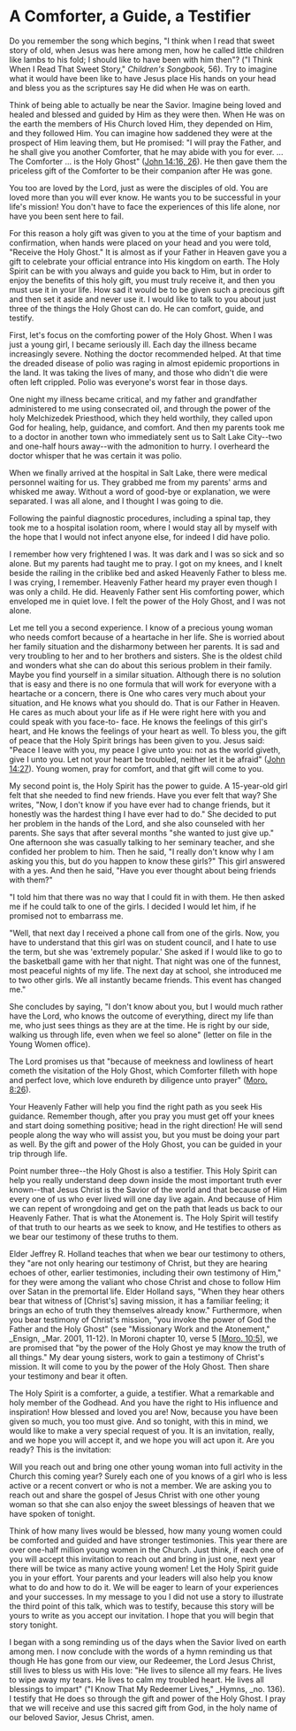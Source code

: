 # A Comforter, a Guide, a Testifier

Do you remember the song which begins, "I think when I read that sweet story
of old, when Jesus was here among men, how he called little children like
lambs to his fold; I should like to have been with him then"? ("I Think When I
Read That Sweet Story," _Children's Songbook,_ 56). Try to imagine what it
would have been like to have Jesus place His hands on your head and bless you
as the scriptures say He did when He was on earth.

Think of being able to actually be near the Savior. Imagine being loved and
healed and blessed and guided by Him as they were then. When He was on the
earth the members of His Church loved Him, they depended on Him, and they
followed Him. You can imagine how saddened they were at the prospect of Him
leaving them, but He promised: "I will pray the Father, and he shall give you
another Comforter, that he may abide with you for ever. ... The Comforter ... is
the Holy Ghost" ([John 14:16,
26](https://www.lds.org/scriptures/nt/john/14.16%2C26?lang=eng#15)). He then
gave them the priceless gift of the Comforter to be their companion after He
was gone.

You too are loved by the Lord, just as were the disciples of old. You are
loved more than you will ever know. He wants you to be successful in your
life's mission! You don't have to face the experiences of this life alone, nor
have you been sent here to fail.

For this reason a holy gift was given to you at the time of your baptism and
confirmation, when hands were placed on your head and you were told, "Receive
the Holy Ghost." It is almost as if your Father in Heaven gave you a gift to
celebrate your official entrance into His kingdom on earth. The Holy Spirit
can be with you always and guide you back to Him, but in order to enjoy the
benefits of this holy gift, you must truly receive it, and then you must use
it in your life. How sad it would be to be given such a precious gift and then
set it aside and never use it. I would like to talk to you about just three of
the things the Holy Ghost can do. He can comfort, guide, and testify.

First, let's focus on the comforting power of the Holy Ghost. When I was just
a young girl, I became seriously ill. Each day the illness became increasingly
severe. Nothing the doctor recommended helped. At that time the dreaded
disease of polio was raging in almost epidemic proportions in the land. It was
taking the lives of many, and those who didn't die were often left crippled.
Polio was everyone's worst fear in those days.

One night my illness became critical, and my father and grandfather
administered to me using consecrated oil, and through the power of the holy
Melchizedek Priesthood, which they held worthily, they called upon God for
healing, help, guidance, and comfort. And then my parents took me to a doctor
in another town who immediately sent us to Salt Lake City--two and one-half
hours away--with the admonition to hurry. I overheard the doctor whisper that
he was certain it was polio.

When we finally arrived at the hospital in Salt Lake, there were medical
personnel waiting for us. They grabbed me from my parents' arms and whisked me
away. Without a word of good-bye or explanation, we were separated. I was all
alone, and I thought I was going to die.

Following the painful diagnostic procedures, including a spinal tap, they took
me to a hospital isolation room, where I would stay all by myself with the
hope that I would not infect anyone else, for indeed I did have polio.

I remember how very frightened I was. It was dark and I was so sick and so
alone. But my parents had taught me to pray. I got on my knees, and I knelt
beside the railing in the criblike bed and asked Heavenly Father to bless me.
I was crying, I remember. Heavenly Father heard my prayer even though I was
only a child. He did. Heavenly Father sent His comforting power, which
enveloped me in quiet love. I felt the power of the Holy Ghost, and I was not
alone.

Let me tell you a second experience. I know of a precious young woman who
needs comfort because of a heartache in her life. She is worried about her
family situation and the disharmony between her parents. It is sad and very
troubling to her and to her brothers and sisters. She is the oldest child and
wonders what she can do about this serious problem in their family. Maybe you
find yourself in a similar situation. Although there is no solution that is
easy and there is no one formula that will work for everyone with a heartache
or a concern, there is One who cares very much about your situation, and He
knows what you should do. That is our Father in Heaven. He cares as much about
your life as if He were right here with you and could speak with you face-to-
face. He knows the feelings of this girl's heart, and He knows the feelings of
your heart as well. To bless you, the gift of peace that the Holy Spirit
brings has been given to you. Jesus said: "Peace I leave with you, my peace I
give unto you: not as the world giveth, give I unto you. Let not your heart be
troubled, neither let it be afraid" ([John
14:27](https://www.lds.org/scriptures/nt/john/14.27?lang=eng#26)). Young
women, pray for comfort, and that gift will come to you.

My second point is, the Holy Spirit has the power to guide. A 15-year-old girl
felt that she needed to find new friends. Have you ever felt that way? She
writes, "Now, I don't know if you have ever had to change friends, but it
honestly was the hardest thing I have ever had to do." She decided to put her
problem in the hands of the Lord, and she also counseled with her parents. She
says that after several months "she wanted to just give up." One afternoon she
was casually talking to her seminary teacher, and she confided her problem to
him. Then he said, "I really don't know why I am asking you this, but do you
happen to know these girls?" This girl answered with a yes. And then he said,
"Have you ever thought about being friends with them?"

"I told him that there was no way that I could fit in with them. He then asked
me if he could talk to one of the girls. I decided I would let him, if he
promised not to embarrass me.

"Well, that next day I received a phone call from one of the girls. Now, you
have to understand that this girl was on student council, and I hate to use
the term, but she was 'extremely popular.' She asked if I would like to go to
the basketball game with her that night. That night was one of the funnest,
most peaceful nights of my life. The next day at school, she introduced me to
two other girls. We all instantly became friends. This event has changed me."

She concludes by saying, "I don't know about you, but I would much rather have
the Lord, who knows the outcome of everything, direct my life than me, who
just sees things as they are at the time. He is right by our side, walking us
through life, even when we feel so alone" (letter on file in the Young Women
office).

The Lord promises us that "because of meekness and lowliness of heart cometh
the visitation of the Holy Ghost, which Comforter filleth with hope and
perfect love, which love endureth by diligence unto prayer" ([Moro.
8:26](https://www.lds.org/scriptures/bofm/moro/8.26?lang=eng#25)).

Your Heavenly Father will help you find the right path as you seek His
guidance. Remember though, after you pray you must get off your knees and
start doing something positive; head in the right direction! He will send
people along the way who will assist you, but you must be doing your part as
well. By the gift and power of the Holy Ghost, you can be guided in your trip
through life.

Point number three--the Holy Ghost is also a testifier. This Holy Spirit can
help you really understand deep down inside the most important truth ever
known--that Jesus Christ is the Savior of the world and that because of Him
every one of us who ever lived will one day live again. And because of Him we
can repent of wrongdoing and get on the path that leads us back to our
Heavenly Father. That is what the Atonement is. The Holy Spirit will testify
of that truth to our hearts as we seek to know, and He testifies to others as
we bear our testimony of these truths to them.

Elder Jeffrey R. Holland teaches that when we bear our testimony to others,
they "are not only hearing our testimony of Christ, but they are hearing
echoes of other, earlier testimonies, including their own testimony of Him,"
for they were among the valiant who chose Christ and chose to follow Him over
Satan in the premortal life. Elder Holland says, "When they hear others bear
that witness of [Christ's] saving mission, it has a familiar feeling; it
brings an echo of truth they themselves already know." Furthermore, when you
bear testimony of Christ's mission, "you invoke the power of God the Father
and the Holy Ghost" (see "Missionary Work and the Atonement," _Ensign, _Mar.
2001, 11-12). In Moroni chapter 10, verse 5 [[Moro.
10:5](https://www.lds.org/scriptures/bofm/moro/10.5?lang=eng#4)], we are
promised that "by the power of the Holy Ghost ye may know the truth of all
things." My dear young sisters, work to gain a testimony of Christ's mission.
It will come to you by the power of the Holy Ghost. Then share your testimony
and bear it often.

The Holy Spirit is a comforter, a guide, a testifier. What a remarkable and
holy member of the Godhead. And you have the right to His influence and
inspiration! How blessed and loved you are! Now, because you have been given
so much, you too must give. And so tonight, with this in mind, we would like
to make a very special request of you. It is an invitation, really, and we
hope you will accept it, and we hope you will act upon it. Are you ready? This
is the invitation:

Will you reach out and bring one other young woman into full activity in the
Church this coming year? Surely each one of you knows of a girl who is less
active or a recent convert or who is not a member. We are asking you to reach
out and share the gospel of Jesus Christ with one other young woman so that
she can also enjoy the sweet blessings of heaven that we have spoken of
tonight.

Think of how many lives would be blessed, how many young women could be
comforted and guided and have stronger testimonies. This year there are over
one-half million young women in the Church. Just think, if each one of you
will accept this invitation to reach out and bring in just one, next year
there will be twice as many active young women! Let the Holy Spirit guide you
in your effort. Your parents and your leaders will also help you know what to
do and how to do it. We will be eager to learn of your experiences and your
successes. In my message to you I did not use a story to illustrate the third
point of this talk, which was to testify, because this story will be yours to
write as you accept our invitation. I hope that you will begin that story
tonight.

I began with a song reminding us of the days when the Savior lived on earth
among men. I now conclude with the words of a hymn reminding us that though He
has gone from our view, our Redeemer, the Lord Jesus Christ, still lives to
bless us with His love: "He lives to silence all my fears. He lives to wipe
away my tears. He lives to calm my troubled heart. He lives all blessings to
impart" ("I Know That My Redeemer Lives," _Hymns, _no. 136). I testify that He
does so through the gift and power of the Holy Ghost. I pray that we will
receive and use this sacred gift from God, in the holy name of our beloved
Savior, Jesus Christ, amen.


